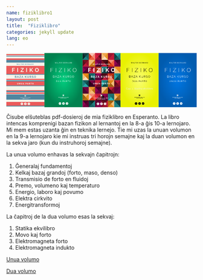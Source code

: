 ```yaml
---
name: fiziklibro1
layout: post
title:  "Fiziklibro"
categories: jekyll update
lang: eo
---
```

![Bild](../../bildoj/fiziklibro1.png)

Ĉisube elŝuteblas pdf-dosieroj de mia fiziklibro en Esperanto. La libro intencas komprenigi bazan fizikon al lernantoj en la 8-a ĝis 10-a lernojaro. Mi mem estas uzanta ĝin en teknika lernejo. Tie mi uzas la unuan volumon en la 9-a lernojaro kie mi instruas tri horojn semajne kaj la duan volumon en la sekva jaro (kun du instruhoroj semajne).

La unua volumo enhavas la sekvajn ĉapitrojn:

1. Ĝeneralaj fundamentoj
2. Kelkaj bazaj grandoj (forto, maso, denso)
3. Transmisio de forto en fluidoj
4. Premo, volumeno kaj temperaturo
5. Energio, laboro kaj povumo
6. Elektra cirkvito
7. Energitransformoj

La ĉapitroj de la dua volumo esas la sekvaj:

1. Statika ekvilibro
2. Movo kaj forto
3. Elektromagneta forto
4. Elektromagneta indukto


[Unua volumo](https://esperantosudtirolo.files.wordpress.com/2013/07/1_fiziklibro.pdf)

[Dua volumo](https://esperantosudtirolo.files.wordpress.com/2013/11/2_fiziklibro.pdf)